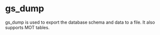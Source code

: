 # gs\_dump<a name="EN-US_TOPIC_0260488085"></a>

gs\_dump is used to export the database schema and data to a file. It also supports MOT tables.

